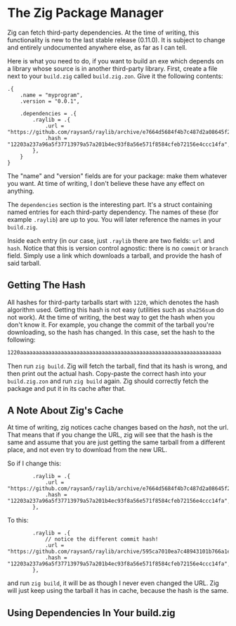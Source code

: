 # The Zig Package Manager

Zig can fetch third-party dependencies. At the time of writing, this functionality
is new to the last stable release (0.11.0). It is subject to change and entirely
undocumented anywhere else, as far as I can tell.

Here is what you need to do, if you want to build an exe which depends on a library
whose source is in another third-party library. First, create a file next to your
`build.zig` called `build.zig.zon`. Give it the following contents:

```zig
.{
    .name = "myprogram",
    .version = "0.0.1",

    .dependencies = .{
        .raylib = .{
            .url = "https://github.com/raysan5/raylib/archive/e7664d5684f4b7c487d2a08645f23a1d0485f9e7.tar.gz",
            .hash = "12203a237a96a5f37713979a57a201b4ec93f8a56e571f8584cfeb72156e4ccc14fa",
        },
    }
}
```

The "name" and "version" fields are for your package: make them whatever you want.
At time of writing, I don't believe these have any effect on anything.

The `dependencies` section is the interesting part. It's a struct containing
named entries for each third-party dependency. The names of these (for example
`.raylib`) are up to you. You will later reference the names in your `build.zig`.

Inside each entry (in our case, just `.raylib` there are two fields: `url` and `hash`.
Notice that this is version control agnostic: there is no `commit` or `branch`
field. Simply use a link which downloads a tarball, and provide the hash of said
tarball.

## Getting The Hash

All hashes for third-party tarballs start with `1220`, which denotes the hash
algorithm used. Getting this hash is not easy (utilities such as `sha256sum` do
not work). At the time of writing, the best way to get the hash when you don't
know it. For example, you change the commit of the tarball you're downloading,
so the hash has changed. In this case, set the hash to the following:

```txt
1220aaaaaaaaaaaaaaaaaaaaaaaaaaaaaaaaaaaaaaaaaaaaaaaaaaaaaaaaaaaaaaaa
```

Then run `zig build`. Zig will fetch the tarball, find that its hash is wrong,
and then print out the actual hash. Copy-paste the correct hash into your `build.zig.zon`
and run `zig build` again. Zig should correctly fetch the package and put it in
its cache after that.

## A Note About Zig's Cache

At time of writing, zig notices cache changes based on the _hash_, not the url.
That means that if you change the URL, zig will see that the hash is the same and
assume that you are just getting the same tarball from a different place, and
not even try to download from the new URL.

So if I change this:

```zig
        .raylib = .{
            .url = "https://github.com/raysan5/raylib/archive/e7664d5684f4b7c487d2a08645f23a1d0485f9e7.tar.gz",
            .hash = "12203a237a96a5f37713979a57a201b4ec93f8a56e571f8584cfeb72156e4ccc14fa",
        },
```

To this:

```zig
        .raylib = .{
            // notice the different commit hash!
            .url = "https://github.com/raysan5/raylib/archive/595ca7010ea7c48943101b766a1ed2a34e5364a7.tar.gz",
            .hash = "12203a237a96a5f37713979a57a201b4ec93f8a56e571f8584cfeb72156e4ccc14fa",
        },
```

and run `zig build`, it will be as though I never even changed the URL. Zig will
just keep using the tarball it has in cache, because the hash is the same.

## Using Dependencies In Your build.zig
